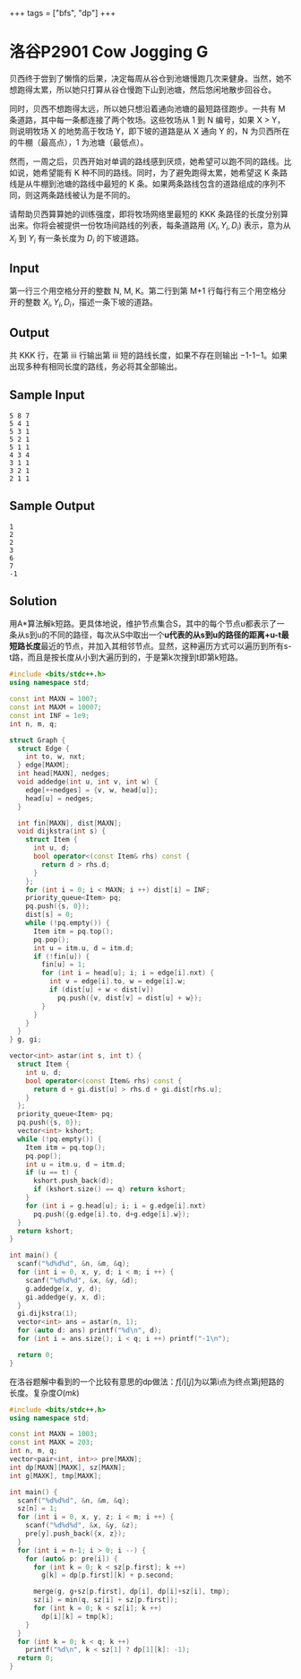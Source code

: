 +++
tags = ["bfs", "dp"]
+++

# 洛谷P2901 Cow Jogging G 

贝西终于尝到了懒惰的后果，决定每周从谷仓到池塘慢跑几次来健身。当然，她不想跑得太累，所以她只打算从谷仓慢跑下山到池塘，然后悠闲地散步回谷仓。

同时，贝西不想跑得太远，所以她只想沿着通向池塘的最短路径跑步。一共有 M 条道路，其中每一条都连接了两个牧场。这些牧场从 1 到 N 编号，如果 X > Y，则说明牧场 X 的地势高于牧场 Y，即下坡的道路是从 X 通向 Y 的，N 为贝西所在的牛棚（最高点），1 为池塘（最低点）。

然而，一周之后，贝西开始对单调的路线感到厌烦，她希望可以跑不同的路线。比如说，她希望能有 K 种不同的路线。同时，为了避免跑得太累，她希望这 K 条路线是从牛棚到池塘的路线中最短的 K 条。如果两条路线包含的道路组成的序列不同，则这两条路线被认为是不同的。

请帮助贝西算算她的训练强度，即将牧场网络里最短的 KKK 条路径的长度分别算出来。你将会被提供一份牧场间路线的列表，每条道路用 $(X_i, Y_i, D_i)$ 表示，意为从 $X_i$ 到 $Y_i$ 有一条长度为 $D_i$ 的下坡道路。

## Input

第一行三个用空格分开的整数 N, M, K。第二行到第 M+1 行每行有三个用空格分开的整数 $X_i,Y_i,D_i$，描述一条下坡的道路。

## Output

共 KKK 行，在第 iii 行输出第 iii 短的路线长度，如果不存在则输出 −1-1−1。如果出现多种有相同长度的路线，务必将其全部输出。

## Sample Input

```
5 8 7 
5 4 1 
5 3 1 
5 2 1 
5 1 1 
4 3 4 
3 1 1 
3 2 1 
2 1 1 
```

## Sample Output

```
1 
2 
2 
3 
6 
7 
-1 
```

## Solution

用A*算法解k短路。更具体地说，维护节点集合S，其中的每个节点u都表示了一条从s到u的不同的路径，每次从S中取出一个**u代表的从s到u的路径的距离+u-t最短路长度**最近的节点，并加入其相邻节点。显然，这种遍历方式可以遍历到所有s-t路，而且是按长度从小到大遍历到的，于是第k次搜到t即第k短路。



```c++
#include <bits/stdc++.h>
using namespace std;

const int MAXN = 1007;
const int MAXM = 10007;
const int INF = 1e9;
int n, m, q;

struct Graph {
  struct Edge {
    int to, w, nxt;
  } edge[MAXM];
  int head[MAXN], nedges;
  void addedge(int u, int v, int w) {
    edge[++nedges] = {v, w, head[u]};
    head[u] = nedges;
  }

  int fin[MAXN], dist[MAXN];
  void dijkstra(int s) {
    struct Item {
      int u, d;
      bool operator<(const Item& rhs) const {
        return d > rhs.d;
      }
    };
    for (int i = 0; i < MAXN; i ++) dist[i] = INF;
    priority_queue<Item> pq;
    pq.push({s, 0});
    dist[s] = 0;
    while (!pq.empty()) {
      Item itm = pq.top();
      pq.pop();
      int u = itm.u, d = itm.d;
      if (!fin[u]) {
        fin[u] = 1;
        for (int i = head[u]; i; i = edge[i].nxt) {
          int v = edge[i].to, w = edge[i].w;
          if (dist[u] + w < dist[v])
            pq.push({v, dist[v] = dist[u] + w});
        }
      }
    }
  }
} g, gi;

vector<int> astar(int s, int t) {
  struct Item {
    int u, d;
    bool operator<(const Item& rhs) const {
      return d + gi.dist[u] > rhs.d + gi.dist[rhs.u];
    }
  };
  priority_queue<Item> pq;
  pq.push({s, 0});
  vector<int> kshort;
  while (!pq.empty()) {
    Item itm = pq.top();
    pq.pop();
    int u = itm.u, d = itm.d;
    if (u == t) {
      kshort.push_back(d);
      if (kshort.size() == q) return kshort;
    }
    for (int i = g.head[u]; i; i = g.edge[i].nxt)
      pq.push({g.edge[i].to, d+g.edge[i].w});
  }
  return kshort;
}

int main() {
  scanf("%d%d%d", &n, &m, &q);
  for (int i = 0, x, y, d; i < m; i ++) {
    scanf("%d%d%d", &x, &y, &d);
    g.addedge(x, y, d);
    gi.addedge(y, x, d);
  }
  gi.dijkstra(1);
  vector<int> ans = astar(n, 1);
  for (auto d: ans) printf("%d\n", d);
  for (int i = ans.size(); i < q; i ++) printf("-1\n");

  return 0;
}
```



在洛谷题解中看到的一个比较有意思的dp做法：$f[i][j]$为以第i点为终点第j短路的长度。复杂度$O(mk)$

```c++
#include <bits/stdc++.h>
using namespace std;

const int MAXN = 1003;
const int MAXK = 203;
int n, m, q;
vector<pair<int, int>> pre[MAXN];
int dp[MAXN][MAXK], sz[MAXN];
int g[MAXK], tmp[MAXK];

int main() {
  scanf("%d%d%d", &n, &m, &q);
  sz[n] = 1;
  for (int i = 0, x, y, z; i < m; i ++) {
    scanf("%d%d%d", &x, &y, &z);
    pre[y].push_back({x, z});
  }
  for (int i = n-1; i > 0; i --) {
    for (auto& p: pre[i]) {
      for (int k = 0; k < sz[p.first]; k ++)
        g[k] = dp[p.first][k] + p.second;

      merge(g, g+sz[p.first], dp[i], dp[i]+sz[i], tmp);
      sz[i] = min(q, sz[i] + sz[p.first]);
      for (int k = 0; k < sz[i]; k ++)
        dp[i][k] = tmp[k];
    }
  }
  for (int k = 0; k < q; k ++)
    printf("%d\n", k < sz[1] ? dp[1][k]: -1);
  return 0;
}
```


